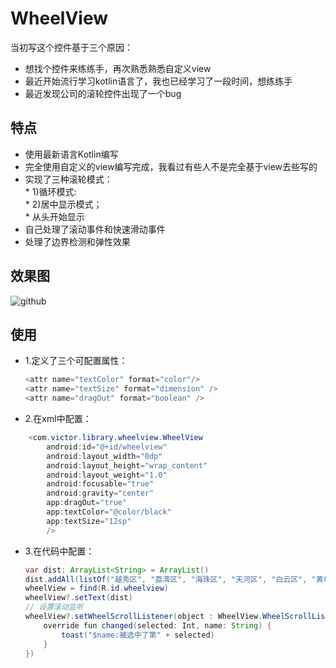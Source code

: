 # WheelView
当初写这个控件基于三个原因：
* 想找个控件来练练手，再次熟悉熟悉自定义view
* 最近开始流行学习kotlin语言了，我也已经学习了一段时间，想练练手
* 最近发现公司的滚轮控件出现了一个bug


## 特点
* 使用最新语言Kotlin编写
* 完全使用自定义的view编写完成，我看过有些人不是完全基于view去些写的
* 实现了三种滚轮模式：  
	    * 1)循环模式:  
        * 2)居中显示模式；    
        * 从头开始显示
* 自己处理了滚动事件和快速滑动事件
* 处理了边界检测和弹性效果


## 效果图
![github](https://github.com/victorfan336/WheelView/blob/master/wheelview.gif)  

## 使用
* 1.定义了三个可配置属性：
	``` java
    <attr name="textColor" format="color"/>
    <attr name="textSize" format="dimension" />
    <attr name="dragOut" format="boolean" />
    ```
* 2.在xml中配置：
``` java
	<com.victor.library.wheelview.WheelView
        android:id="@+id/wheelview"
        android:layout_width="0dp"
        android:layout_height="wrap_content"
        android:layout_weight="1.0"
        android:focusable="true"
        android:gravity="center"
        app:dragOut="true"
        app:textColor="@color/black"
        app:textSize="12sp"
        />
```
* 3.在代码中配置：
	``` java
	var dist: ArrayList<String> = ArrayList()
    dist.addAll(listOf("越秀区", "荔湾区", "海珠区", "天河区", "白云区", "黄埔区", "花都区", "番禺区", "南沙区", "增城区", "从化区"))
    wheelView = find(R.id.wheelview)
    wheelView?.setText(dist)
    // 设置滚动监听
    wheelView?.setWheelScrollListener(object : WheelView.WheelScrollListener {
        override fun changed(selected: Int, name: String) {
            toast("$name:被选中了第" + selected)
        }
    })
	```
